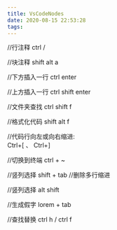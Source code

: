 ```yaml
---
title: VsCodeNodes
date: 2020-08-15 22:53:28
tags:
---
```

//行注释
ctrl /

//块注释
shift alt a 

//下方插入一行
ctrl enter 

//上方插入一行
ctrl shift enter 

//文件夹查找
ctrl shift f 

//格式化代码
shift alt f 

//代码行向左或向右缩进:   
Ctrl+[ 、 Ctrl+]

//切换到终端
ctrl + ~ 

//竖列选择
shift + tab //删除多行缩进

//竖列选择
alt shift 

//生成假字
lorem + tab 

//查找替换 
ctrl h  / ctrl f